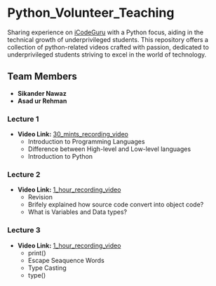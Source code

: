 # Python_Volunteer_Teaching
Sharing experience on [iCodeGuru](https://icodeguru.weebly.com/) with a Python focus, aiding in the technical growth of underprivileged students. This repository offers a collection of python-related videos crafted with passion, dedicated to underprivileged students striving to excel in the world of technology.

## Team Members 
- **Sikander Nawaz**
- **Asad ur Rehman**

### Lecture 1
- **Video Link:** [30_mints_recording_video](https://www.facebook.com/watch/live/?ref=watch_permalink&v=26001124209474858)
  * Introduction to Programming Languages 
  * Difference between High-level and Low-level languages 
  * Introduction to Python
    
### Lecture 2
- **Video Link:** [1_hour_recording_video](https://www.facebook.com/watch/live/?ref=watch_permalink&v=1848174179033228)
  * Revision
  * Brifely explained how source code convert into object code?
  * What is Variables and Data types?

 ### Lecture 3
- **Video Link:** [1_hour_recording_video](https://www.facebook.com/iCodeguru/videos/679732697568040/)
  * print()
  * Escape Seaquence Words 
  * Type Casting
  * type()
